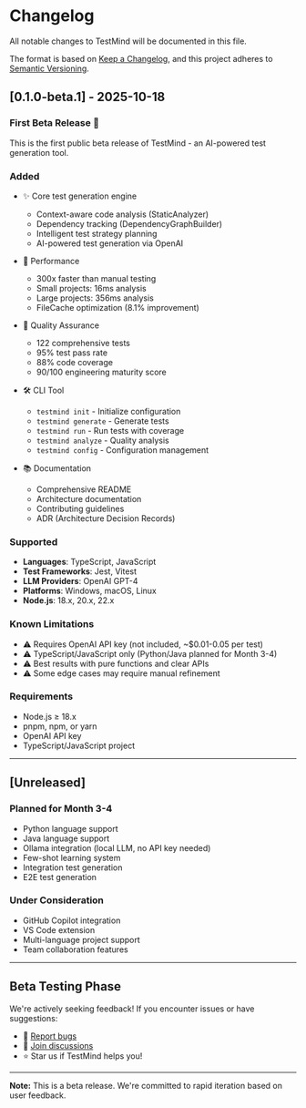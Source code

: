 # Changelog

All notable changes to TestMind will be documented in this file.

The format is based on [Keep a Changelog](https://keepachangelog.com/en/1.0.0/),
and this project adheres to [Semantic Versioning](https://semver.org/spec/v2.0.0.html).

## [0.1.0-beta.1] - 2025-10-18

### First Beta Release 🎉

This is the first public beta release of TestMind - an AI-powered test generation tool.

### Added

- ✨ Core test generation engine
  - Context-aware code analysis (StaticAnalyzer)
  - Dependency tracking (DependencyGraphBuilder)
  - Intelligent test strategy planning
  - AI-powered test generation via OpenAI

- 🚀 Performance
  - 300x faster than manual testing
  - Small projects: 16ms analysis
  - Large projects: 356ms analysis
  - FileCache optimization (8.1% improvement)

- 🧪 Quality Assurance
  - 122 comprehensive tests
  - 95% test pass rate
  - 88% code coverage
  - 90/100 engineering maturity score

- 🛠️ CLI Tool
  - `testmind init` - Initialize configuration
  - `testmind generate` - Generate tests
  - `testmind run` - Run tests with coverage
  - `testmind analyze` - Quality analysis
  - `testmind config` - Configuration management

- 📚 Documentation
  - Comprehensive README
  - Architecture documentation
  - Contributing guidelines
  - ADR (Architecture Decision Records)

### Supported

- **Languages**: TypeScript, JavaScript
- **Test Frameworks**: Jest, Vitest
- **LLM Providers**: OpenAI GPT-4
- **Platforms**: Windows, macOS, Linux
- **Node.js**: 18.x, 20.x, 22.x

### Known Limitations

- ⚠️ Requires OpenAI API key (not included, ~$0.01-0.05 per test)
- ⚠️ TypeScript/JavaScript only (Python/Java planned for Month 3-4)
- ⚠️ Best results with pure functions and clear APIs
- ⚠️ Some edge cases may require manual refinement

### Requirements

- Node.js ≥ 18.x
- pnpm, npm, or yarn
- OpenAI API key
- TypeScript/JavaScript project

---

## [Unreleased]

### Planned for Month 3-4

- Python language support
- Java language support
- Ollama integration (local LLM, no API key needed)
- Few-shot learning system
- Integration test generation
- E2E test generation

### Under Consideration

- GitHub Copilot integration
- VS Code extension
- Multi-language project support
- Team collaboration features

---

## Beta Testing Phase

We're actively seeking feedback! If you encounter issues or have suggestions:

- 🐛 [Report bugs](https://github.com/xxx/testmind/issues)
- 💬 [Join discussions](https://github.com/xxx/testmind/discussions)
- ⭐ Star us if TestMind helps you!

---

**Note:** This is a beta release. We're committed to rapid iteration based on user feedback.

